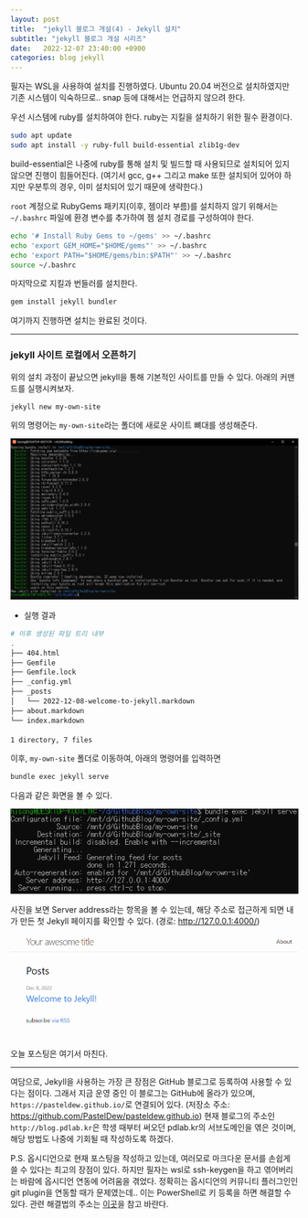 ```yaml
---
layout: post
title:  "jekyll 블로그 개설(4) - Jekyll 설치"
subtitle: "jekyll 블로그 개설 시리즈"
date:   2022-12-07 23:40:00 +0900
categories: blog jekyll
---
```


 필자는 WSL을 사용하여 설치를 진행하였다.
Ubuntu 20.04 버전으로 설치하였지만 기존 시스템이 익숙하므로.. snap 등에 대해서는 언급하지 않으려 한다.

우선 시스템에 ruby를 설치하여야 한다.
ruby는 지킬을 설치하기 위한 필수 환경이다.

```bash
sudo apt update
sudo apt install -y ruby-full build-essential zlib1g-dev
```

build-essential은 나중에 ruby를 통해 설치 및 빌드할 때 사용되므로 설치되어 있지 않으면 진행이 힘들어진다.
(여기서 gcc, g++ 그리고 make 또한 설치되어 있어야 하지만 우분투의 경우, 이미 설치되어 있기 때문에 생략한다.)

`root` 계정으로 RubyGems 패키지(이후, 젬이라 부름)를 설치하지 않기 위해서는 `~/.bashrc` 파일에 환경 변수를 추가하여 젬 설치 경로를 구성하여야 한다.

```bash
echo '# Install Ruby Gems to ~/gems' >> ~/.bashrc
echo 'export GEM_HOME="$HOME/gems"' >> ~/.bashrc
echo 'export PATH="$HOME/gems/bin:$PATH"' >> ~/.bashrc
source ~/.bashrc
```

마지막으로 지킬과 번들러를 설치한다.

```bash
gem install jekyll bundler
```

여기까지 진행하면 설치는 완료된 것이다.

---

### jekyll 사이트 로컬에서 오픈하기

 위의 설치 과정이 끝났으면 jekyll을 통해 기본적인 사이트를 만들 수 있다.
아래의 커맨드를 실행시켜보자.

```bash
jekyll new my-own-site
```

위의 명령어는 `my-own-site`라는 폴더에 새로운 사이트 뼈대를 생성해준다.

![jekyll-new.png](/img/blog/jekyll/jekyll-new.png)
- 실행 결과

```bash
# 이후 생성된 파일 트리 내부
.
├── 404.html
├── Gemfile
├── Gemfile.lock
├── _config.yml
├── _posts
│   └── 2022-12-08-welcome-to-jekyll.markdown
├── about.markdown
└── index.markdown

1 directory, 7 files
```

이후, `my-own-site` 폴더로 이동하여, 아래의 명령어를 입력하면
```bash
bundle exec jekyll serve
```

다음과 같은 화면을 볼 수 있다.

![jekyll-serve.png](/img/blog/jekyll/jekyll-serve.png)

사진을 보면 Server address라는 항목을 볼 수 있는데, 해당 주소로 접근하게 되면 내가 만든 첫 Jekyll 페이지를 확인할 수 있다.
(경로: http://127.0.0.1:4000/)

![YourAwesomeSite.png](/img/blog/jekyll/YourAwesomeSite.png)

오늘 포스팅은 여기서 마친다.

---

여담으로, Jekyll을 사용하는 가장 큰 장점은 GitHub 블로그로 등록하여 사용할 수 있다는 점이다.
그래서 지금 운영 중인 이 블로그는 GitHub에 올라가 있으며, `https://pasteldew.github.io/`로 연결되어 있다. (저장소 주소: https://github.com/PastelDew/pasteldew.github.io)
현재 블로그의 주소인 `http://blog.pdlab.kr`은 학생 때부터 써오던 pdlab.kr의 서브도메인을 엮은 것이며, 해당 방법도 나중에 기회될 때 작성하도록 하겠다.

P.S.
옵시디언으로 현재 포스팅을 작성하고 있는데, 여러모로 마크다운 문서를 손쉽게 쓸 수 있다는 최고의 장점이 있다.
하지만 필자는 wsl로 ssh-keygen을 하고 엮어버리는 바람에 옵시디언 연동에 어려움을 겪었다.
정확히는 옵시디언의 커뮤니티 플러그인인 git plugin을 연동할 때가 문제였는데..
이는 PowerShell로 키 등록을 하면 해결할 수 있다.
관련 해결법의 주소는 [이곳](https://github.com/denolehov/obsidian-git/issues/167#issuecomment-1023513344)을 참고 바란다.